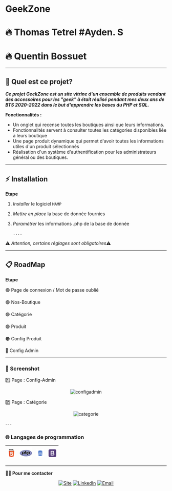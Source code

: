 # GeekZone
# 🔥 **Thomas Tetrel** #Ayden. S
# 🔥 **Quentin Bossuet**

---

## 🤔 **Quel est ce projet?**

***Ce projet GeekZone est un site vitrine d'un ensemble de produits vendant des accessoires pour les "geek" à était réalisé pendant mes deux ans de BTS 2020-2022 dans le but d'apprendre les bases du PHP et SQL.***


**Fonctionnalités :**

* Un onglet qui recense toutes les boutiques ainsi que leurs informations. 
* Fonctionnalités servent à consulter toutes les catégories disponibles liée à leurs boutique
* Une page produit dynamique qui permet d'avoir toutes les informations utiles d'un produit sélectionnés  
* Réalisation d'un système d'authentification pour les administrateurs général ou des boutiques.

---

## ⚡ **Installation**

**Etape**

1. *Installer* le logiciel `MAMP`
2. *Mettre en place* la base de donnée fournies
3. *Paramétrer* les informations .php de la base de donnée


    ```
    ....
    ```

⚠️ *Attention, certains réglages sont obligatoires*⚠️

---

## 📋 **RoadMap**

**Etape**

🟢 Page de connexion / Mot de passe oublié

🟢 Nos-Boutique

🟢 Catégorie

🟢 Produit

🟠 Config Produit

🔴 Config Admin

---

### 📸 Screenshot


1️⃣ Page : Config-Admin

<p align="center">
  <img width="70%" height="70%" src="https://i.imgur.com/15XcVXr.png" alt="configadmin">
</p>


2️⃣ Page : Catégorie

<p align="center">
  <img width="70%" height="70%" src="https://i.imgur.com/XWQ58o7.png" alt="categorie">
</p>
---

### 🌐 **Langages de programmation**

| [<img src="https://raw.githubusercontent.com/github/explore/80688e429a7d4ef2fca1e82350fe8e3517d3494d/topics/html/html.png" alt="HTML" width="24">](https://laravel.com/) | [<img src="https://raw.githubusercontent.com/github/explore/80688e429a7d4ef2fca1e82350fe8e3517d3494d/topics/php/php.png" alt="php" width="38">](https://php.net/)  | [<img src="https://raw.githubusercontent.com/github/explore/80688e429a7d4ef2fca1e82350fe8e3517d3494d/topics/sql/sql.png" alt="SQL" width="24">](https://vuejs.org/)  |  [<img src="https://raw.githubusercontent.com/github/explore/80688e429a7d4ef2fca1e82350fe8e3517d3494d/topics/bootstrap/bootstrap.png" alt="Bootstrap" width="24">](https://getbootstrap.com/)
|---|---|---|---|

---



**🤝🏻 Pour me contacter**

<p align="center">
<a href="https://www.google.com" target="_blank"><img alt="Site" src="https://img.shields.io/badge/Website-www.google.com-blue?style=flat&logo=google-chrome"></a>
<a href="https://www.google.com" target="_blank"><img alt="LinkedIn" src="https://img.shields.io/badge/LinkedIn-@ThomasTetrel-blue?style=flat&logo=linkedin"></a>
<a href="theryshun91@gmail.com"><img alt="Email" src="https://img.shields.io/badge/Email-theryshun91@gmail.com-blue?style=flat&logo=gmail"></a>
</p>

